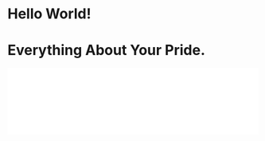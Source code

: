 # Hello World!
# Everything About Your Pride.
![readmebox.svg](https://raw.githubusercontent.com/jytmX/jytmX/main/readmebox.svg)
